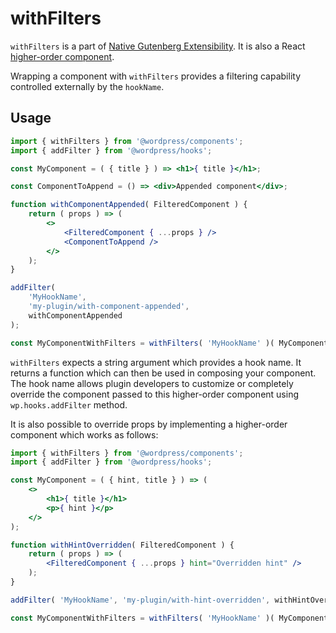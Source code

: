 # withFilters

`withFilters` is a part of [Native Gutenberg Extensibility](https://github.com/WordPress/gutenberg/issues/3330). It is also a React [higher-order component](https://facebook.github.io/react/docs/higher-order-components.html).

Wrapping a component with `withFilters` provides a filtering capability controlled externally by the `hookName`.

## Usage

```jsx
import { withFilters } from '@wordpress/components';
import { addFilter } from '@wordpress/hooks';

const MyComponent = ( { title } ) => <h1>{ title }</h1>;

const ComponentToAppend = () => <div>Appended component</div>;

function withComponentAppended( FilteredComponent ) {
	return ( props ) => (
		<>
			<FilteredComponent { ...props } />
			<ComponentToAppend />
		</>
	);
}

addFilter(
	'MyHookName',
	'my-plugin/with-component-appended',
	withComponentAppended
);

const MyComponentWithFilters = withFilters( 'MyHookName' )( MyComponent );
```

`withFilters` expects a string argument which provides a hook name. It returns a function which can then be used in composing your component. The hook name allows plugin developers to customize or completely override the component passed to this higher-order component using `wp.hooks.addFilter` method.

It is also possible to override props by implementing a higher-order component which works as follows:

```jsx
import { withFilters } from '@wordpress/components';
import { addFilter } from '@wordpress/hooks';

const MyComponent = ( { hint, title } ) => (
	<>
		<h1>{ title }</h1>
		<p>{ hint }</p>
	</>
);

function withHintOverridden( FilteredComponent ) {
	return ( props ) => (
		<FilteredComponent { ...props } hint="Overridden hint" />
	);
}

addFilter( 'MyHookName', 'my-plugin/with-hint-overridden', withHintOverridden );

const MyComponentWithFilters = withFilters( 'MyHookName' )( MyComponent );
```

